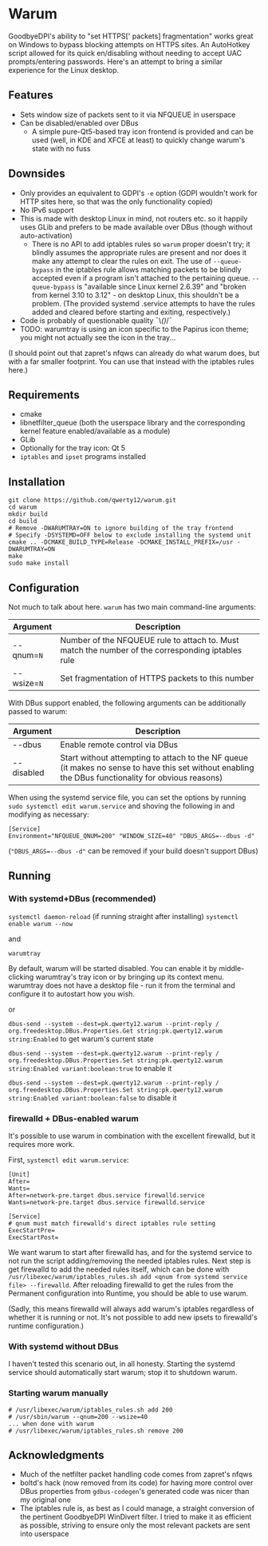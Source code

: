 # Warum

GoodbyeDPI's ability to "set HTTPS\[' packets\] fragmentation" works great on Windows to bypass blocking attempts on HTTPS sites. An AutoHotkey script allowed for its quick en/disabling without needing to accept UAC prompts/entering passwords. Here's an attempt to bring a similar experience for the Linux desktop.

## Features

* Sets window size of packets sent to it via NFQUEUE in userspace
* Can be disabled/enabled over DBus
     * A simple pure-Qt5-based tray icon frontend is provided and can be used (well, in KDE and XFCE at least) to quickly change warum's state with no fuss

## Downsides

* Only provides an equivalent to GDPI's `-e` option (GDPI wouldn't work for HTTP sites here, so that was the only functionality copied)
* No IPv6 support
* This is made with desktop Linux in mind, not routers etc. so it happily uses GLib and prefers to be made available over DBus (though without auto-activation)
    * There is no API to add iptables rules so `warum` proper doesn't try; it blindly assumes the appropriate rules are present and nor does it make any attempt to clear the rules on exit.
         The use of `--queue-bypass` in the iptables rule allows matching packets to be blindly accepted even if a program isn't attached to the pertaining queue. `--queue-bypass` is "available since Linux kernel 2.6.39" and "broken from kernel 3.10 to 3.12" - on desktop Linux, this shouldn't be a problem. (The provided systemd .service attempts to have the rules added and cleared before starting and exiting, respectively.)
* Code is probably of questionable quality ¯\\_()_/¯
* TODO: warumtray is using an icon specific to the Papirus icon theme; you might not actually see the icon in the tray...

(I should point out that zapret's nfqws can already do what warum does, but with a far smaller footprint. You can use that instead with the iptables rules here.)

## Requirements

* cmake
* libnetfilter_queue (both the userspace library and the corresponding kernel feature enabled/available as a module)
* GLib
* Optionally for the tray icon: Qt 5
* `iptables` and `ipset` programs installed

## Installation

```
git clone https://github.com/qwerty12/warum.git
cd warum
mkdir build
cd build
# Remove -DWARUMTRAY=ON to ignore building of the tray frontend
# Specify -DSYSTEMD=OFF below to exclude installing the systemd unit
cmake .. -DCMAKE_BUILD_TYPE=Release -DCMAKE_INSTALL_PREFIX=/usr -DWARUMTRAY=ON
make
sudo make install
```

## Configuration

Not much to talk about here. `warum` has two main command-line arguments:

| Argument    | Description    |
| --- | --- |
| --qnum=`N`    | Number of the NFQUEUE rule to attach to. Must match the number of the corresponding iptables rule    |
| --wsize=`N`    | Set fragmentation of HTTPS packets to this number    |

With DBus support enabled, the following arguments can be additionally passed to warum:

| Argument    | Description    |
| --- | --- |
| --dbus    | Enable remote control via DBus    |
| --disabled    | Start without attempting to attach to the NF queue (it makes no sense to have this set without enabling the DBus functionality for obvious reasons)   |

When using the systemd service file, you can set the options by running
`sudo systemctl edit warum.service`
and shoving the following in and modifying as necessary:

```
[Service]
Environment="NFQUEUE_QNUM=200" "WINDOW_SIZE=40" "DBUS_ARGS=--dbus -d"
```
(`"DBUS_ARGS=--dbus -d"` can be removed if your build doesn't support DBus)

## Running

### With systemd+DBus (recommended)

`systemctl daemon-reload` (if running straight after installing)
`systemctl enable warum --now`

and

`warumtray`

By default, warum will be started disabled. You can enable it by middle-clicking warumtray's tray icon or by bringing up its context menu. warumtray does not have a desktop file - run it from the terminal and configure it to autostart how you wish.

or

`dbus-send --system --dest=pk.qwerty12.warum --print-reply / org.freedesktop.DBus.Properties.Get string:pk.qwerty12.warum string:Enabled` to get warum's current state

`dbus-send --system --dest=pk.qwerty12.warum --print-reply / org.freedesktop.DBus.Properties.Set string:pk.qwerty12.warum string:Enabled variant:boolean:true` to enable it

`dbus-send --system --dest=pk.qwerty12.warum --print-reply / org.freedesktop.DBus.Properties.Set string:pk.qwerty12.warum string:Enabled variant:boolean:false` to disable it

### firewalld + DBus-enabled warum

It's possible to use warum in combination with the excellent firewalld, but it requires more work.

First, `systemctl edit warum.service`:

```
[Unit]
After=
Wants=
After=network-pre.target dbus.service firewalld.service
Wants=network-pre.target dbus.service firewalld.service

[Service]
# qnum must match firewalld's direct iptables rule setting
ExecStartPre=
ExecStartPost=
```

We want warum to start after firewalld has, and for the systemd service to not run the script adding/removing the needed iptables rules.
Next step is get firewalld to add the needed rules itself, which can be done with `/usr/libexec/warum/iptables_rules.sh add <qnum from systemd service file> --firewalld`. After reloading firewalld to get the rules from the Permanent configuration into Runtime, you should be able to use warum.

(Sadly, this means firewalld will always add warum's iptables regardless of whether it is running or not. It's not possible to add new ipsets to firewalld's runtime configuration.)

### With systemd without DBus

I haven't tested this scenario out, in all honesty. Starting the systemd service should automatically start warum; stop it to shutdown warum.

### Starting warum manually

```
# /usr/libexec/warum/iptables_rules.sh add 200
# /usr/sbin/warum --qnum=200 --wsize=40
... when done with warum
# /usr/libexec/warum/iptables_rules.sh remove 200
```

## Acknowledgments

* Much of the netfilter packet handling code comes from zapret's nfqws
* boltd's hack (now removed from its code) for having more control over DBus properties from `gdbus-codegen`'s generated code was nicer than my original one
* The iptables rule is, as best as I could manage, a straight conversion of the pertinent GoodbyeDPI WinDivert filter. I tried to make it as efficient as possible, striving to ensure only the most relevant packets are sent into userspace

